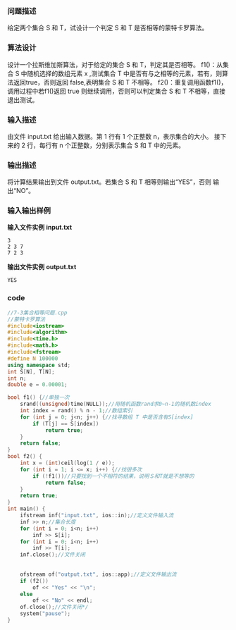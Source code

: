 ### 问题描述

给定两个集合 S 和 T，试设计一个判定 S 和 T 是否相等的蒙特卡罗算法。
### 算法设计
设计一个拉斯维加斯算法，对于给定的集合 S 和 T，判定其是否相等。
f1()：从集合 S 中随机选择的数组元素 x ,测试集合 T 中是否有与之相等的元素，若有，则算法返回true，否则返回 false,表明集合 S 和 T 不相等。
f2()：重复调用函数f1()，调用过程中若f1()返回 true 则继续调用，否则可以判定集合 S 和 T 不相等，直接退出测试。


### 输入描述
由文件 input.txt 给出输入数据。第 1 行有 1 个正整数 n，表示集合的大小。
接下来的 2 行，每行有 n 个正整数，分别表示集合 S 和 T 中的元素。

### 输出描述

将计算结果输出到文件 output.txt。若集合 S 和 T 相等则输出“YES”，否则
输出“NO”。

### 输入输出样例
**输入文件实例**
**input.txt**

```
3
2 3 7
7 2 3
```

**输出文件实例**
**output.txt**
```
YES
```

### code
```c++
//7-3集合相等问题.cpp
//蒙特卡罗算法
#include<iostream>
#include<algorithm>
#include<time.h>
#include<math.h>
#include<fstream>
#define N 100000
using namespace std;
int S[N], T[N];
int n;
double e = 0.00001;

bool f1() {//单独一次 
	srand((unsigned)time(NULL));//用随机函数rand求0~n-1的随机数index 
	int index = rand() % n - 1;//数组索引 
	for (int j = 0; j<n; j++) {//找寻数组 T 中是否含有S[index] 
		if (T[j] == S[index])
			return true;
	}
	return false;
}
bool f2() {
	int x = (int)ceil(log(1 / e));
	for (int i = 1; i <= x; i++) {//找很多次
		if (!f1())//只要找到一个不相符的结果，说明Ｓ和T就是不想等的
			return false;
	}
	return true;
}
int main() {
	ifstream inf("input.txt", ios::in);//定义文件输入流	
	inf >> n;//集合长度 
	for (int i = 0; i<n; i++)
		inf >> S[i];
	for (int i = 0; i<n; i++)
		inf >> T[i];
	inf.close();//文件关闭
	
	
	ofstream of("output.txt", ios::app);//定义文件输出流
	if (f2())
		of << "Yes" << "\n";
	else
		of << "No" << endl;
	of.close();//文件关闭*/
	system("pause");
}

```




